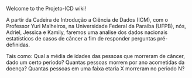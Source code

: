 Welcome to the Projeto-ICD wiki!

A partir da Cadeira de Introdução a Ciência de Dados (ICM), com o Professor Yuri Malheiros, na Universidade Federal da Paraíba (UFPB), nós, Adriel, Jessica e Kamily,
faremos uma analise dos dados nacionais estatísticos de casos de câncer a fim de responder perguntas pré-definidas.

Tais como:
Qual a média de idades das pessoas que morreram de câncer, dado um certo periodo?
Quantas pessoas morrem por ano acometidas da doença?
Quantas pessoas em uma faixa etaria X morreram no periodo N?
